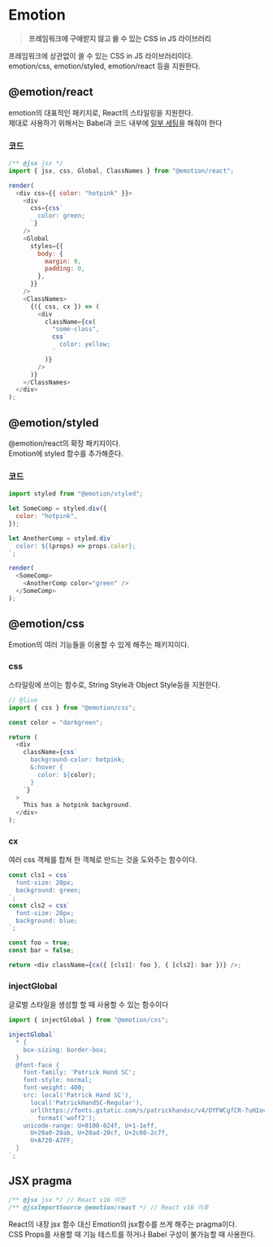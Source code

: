 # Emotion

> **프레임워크에 구애받지 않고 쓸 수 있는 CSS in JS 라이브러리**

프레임워크에 상관없이 쓸 수 있는 CSS in JS 라이브러리이다.  
 emotion/css, emotion/styled, emotion/react 등을 지원한다.

## @emotion/react

emotion의 대표적인 패키지로, React의 스타일링을 지원한다.  
 제대로 사용하기 위해서는 Babel과 코드 내부에 [일부 세팅](https://emotion.sh/docs/css-prop)을 해줘야 한다

### 코드

```js
/** @jsx jsx */
import { jsx, css, Global, ClassNames } from "@emotion/react";

render(
  <div css={{ color: "hotpink" }}>
    <div
      css={css`
        color: green;
      `}
    />
    <Global
      styles={{
        body: {
          margin: 0,
          padding: 0,
        },
      }}
    />
    <ClassNames>
      {({ css, cx }) => (
        <div
          className={cx(
            "some-class",
            css`
              color: yellow;
            `
          )}
        />
      )}
    </ClassNames>
  </div>
);
```

## @emotion/styled

@emotion/react의 확장 패키지이다.  
 Emotion에 styled 함수를 추가해준다.

### 코드

```js
import styled from "@emotion/styled";

let SomeComp = styled.div({
  color: "hotpink",
});

let AnotherComp = styled.div`
  color: ${(props) => props.color};
`;

render(
  <SomeComp>
    <AnotherComp color="green" />
  </SomeComp>
);
```

## @emotion/css

Emotion의 여러 기능들을 이용할 수 있게 해주는 패키지이다.

### css

스타일링에 쓰이는 함수로, String Style과 Object Style등을 지원한다.

```js
// @live
import { css } from "@emotion/css";

const color = "darkgreen";

return (
  <div
    className={css`
      background-color: hotpink;
      &:hover {
        color: ${color};
      }
    `}
  >
    This has a hotpink background.
  </div>
);
```

### cx

여러 css 객체를 합쳐 한 객체로 만드는 것을 도와주는 함수이다.

```js
const cls1 = css`
  font-size: 20px;
  background: green;
`;
const cls2 = css`
  font-size: 20px;
  background: blue;
`;

const foo = true;
const bar = false;

return <div className={cx({ [cls1]: foo }, { [cls2]: bar })} />;
```

### injectGlobal

글로벌 스타일을 생성할 할 때 사용할 수 있는 함수이다

```js
import { injectGlobal } from "@emotion/css";

injectGlobal`
  * {
    box-sizing: border-box;
  }
  @font-face {
    font-family: 'Patrick Hand SC';
    font-style: normal;
    font-weight: 400;
    src: local('Patrick Hand SC'),
      local('PatrickHandSC-Regular'),
      url(https://fonts.gstatic.com/s/patrickhandsc/v4/OYFWCgfCR-7uHIovjUZXsZ71Uis0Qeb9Gqo8IZV7ckE.woff2)
        format('woff2');
    unicode-range: U+0100-024f, U+1-1eff,
      U+20a0-20ab, U+20ad-20cf, U+2c60-2c7f,
      U+A720-A7FF;
  }
`;
```

## JSX pragma

```js
/** @jsx jsx */ // React v16 이전
/** @jsxImportSource @emotion/react */ // React v16 이후
```

React의 내장 jsx 함수 대신 Emotion의 jsx함수를 쓰게 해주는 pragma이다.  
 CSS Props를 사용할 때 기능 테스트를 하거나 Babel 구성이 불가능할 때 사용한다.
